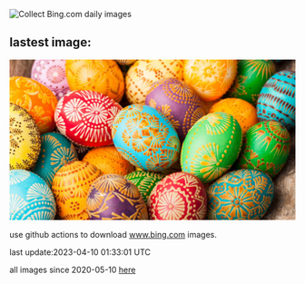 ![Collect Bing.com daily images](https://github.com/counter2015/bing-daily-images/workflows/Collect%20Bing.com%20daily%20images/badge.svg)
## lastest image:
![](images/LithuanianEggs.jpg)

use github actions to download www.bing.com images.

last update:2023-04-10 01:33:01 UTC

all images since 2020-05-10 [here](https://github.com/counter2015/bing-daily-images/tree/master/images) 
